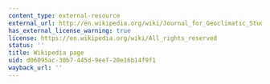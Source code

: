 ```yaml
---
content_type: external-resource
external_url: http://en.wikipedia.org/wiki/Journal_for_Geoclimatic_Studies
has_external_license_warning: true
license: https://en.wikipedia.org/wiki/All_rights_reserved
status: ''
title: Wikipedia page
uid: d06095ac-30b7-445d-9eef-20e16b14f9f1
wayback_url: ''
---
```

